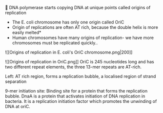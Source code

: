  DNA polymerase starts copying DNA at unique points called origins of replication
- The E. coli chromosome has only one origin called OriC
- Origin of replications are often AT rich, because the double helix is more easily melted*
- Human chromosomes have many origins of replication- we have more chromosomes must be replicated quickly..

![[Origins of replication in E. coli's OriC chromosome.png|200]]

![[Origins of replication in OriC.png]]
OriC is 245 nucleotides long and has two different repeat elements, the three 13-mer repeats are AT-rich.

Left: AT rich region, forms a replication bubble, a localised region of strand separation

9-mer initiation site: Binding site for a protein that forms the replication bubble. DnaA is a protein that activates initiation of DNA replication in bacteria. It is a replication initiation factor which promotes the unwinding of DNA at oriC.